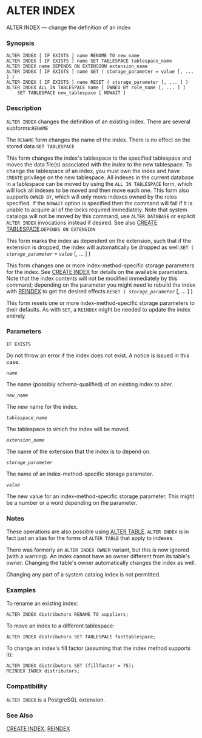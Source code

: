 # ALTER INDEX

ALTER INDEX — change the definition of an index

### Synopsis

```
ALTER INDEX [ IF EXISTS ] name RENAME TO new_name
ALTER INDEX [ IF EXISTS ] name SET TABLESPACE tablespace_name
ALTER INDEX name DEPENDS ON EXTENSION extension_name
ALTER INDEX [ IF EXISTS ] name SET ( storage_parameter = value [, ... ] )
ALTER INDEX [ IF EXISTS ] name RESET ( storage_parameter [, ... ] )
ALTER INDEX ALL IN TABLESPACE name [ OWNED BY role_name [, ... ] ]
    SET TABLESPACE new_tablespace [ NOWAIT ]
```

### Description

`ALTER INDEX` changes the definition of an existing index. There are several subforms:`RENAME`

The `RENAME` form changes the name of the index. There is no effect on the stored data.`SET TABLESPACE`

This form changes the index's tablespace to the specified tablespace and moves the data file(s) associated with the index to the new tablespace. To change the tablespace of an index, you must own the index and have `CREATE` privilege on the new tablespace. All indexes in the current database in a tablespace can be moved by using the `ALL IN TABLESPACE` form, which will lock all indexes to be moved and then move each one. This form also supports `OWNED BY`, which will only move indexes owned by the roles specified. If the `NOWAIT` option is specified then the command will fail if it is unable to acquire all of the locks required immediately. Note that system catalogs will not be moved by this command, use `ALTER DATABASE` or explicit `ALTER INDEX` invocations instead if desired. See also [CREATE TABLESPACE](https://www.postgresql.org/docs/current/static/sql-createtablespace.html).`DEPENDS ON EXTENSION`

This form marks the index as dependent on the extension, such that if the extension is dropped, the index will automatically be dropped as well.`SET ( `_`storage_parameter`_ = _`value`_ \[, ... ] )

This form changes one or more index-method-specific storage parameters for the index. See [CREATE INDEX](https://www.postgresql.org/docs/current/static/sql-createindex.html) for details on the available parameters. Note that the index contents will not be modified immediately by this command; depending on the parameter you might need to rebuild the index with [REINDEX](https://www.postgresql.org/docs/current/static/sql-reindex.html) to get the desired effects.`RESET ( `_`storage_parameter`_ \[, ... ] )

This form resets one or more index-method-specific storage parameters to their defaults. As with `SET`, a `REINDEX` might be needed to update the index entirely.

### Parameters

`IF EXISTS`

Do not throw an error if the index does not exist. A notice is issued in this case.

_`name`_

The name (possibly schema-qualified) of an existing index to alter.

_`new_name`_

The new name for the index.

_`tablespace_name`_

The tablespace to which the index will be moved.

_`extension_name`_

The name of the extension that the index is to depend on.

_`storage_parameter`_

The name of an index-method-specific storage parameter.

_`value`_

The new value for an index-method-specific storage parameter. This might be a number or a word depending on the parameter.

### Notes

These operations are also possible using [ALTER TABLE](https://www.postgresql.org/docs/current/static/sql-altertable.html). `ALTER INDEX` is in fact just an alias for the forms of `ALTER TABLE` that apply to indexes.

There was formerly an `ALTER INDEX OWNER` variant, but this is now ignored (with a warning). An index cannot have an owner different from its table's owner. Changing the table's owner automatically changes the index as well.

Changing any part of a system catalog index is not permitted.

### Examples

To rename an existing index:

```
ALTER INDEX distributors RENAME TO suppliers;
```

To move an index to a different tablespace:

```
ALTER INDEX distributors SET TABLESPACE fasttablespace;
```

To change an index's fill factor (assuming that the index method supports it):

```
ALTER INDEX distributors SET (fillfactor = 75);
REINDEX INDEX distributors;
```

### Compatibility

`ALTER INDEX` is a PostgreSQL extension.

### See Also

[CREATE INDEX](https://www.postgresql.org/docs/current/static/sql-createindex.html), [REINDEX](https://www.postgresql.org/docs/current/static/sql-reindex.html)
